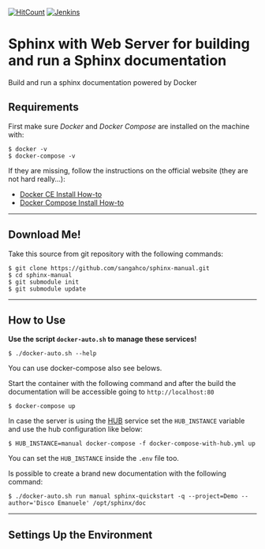 [![HitCount](http://hits.dwyl.io/sangahco/sangahco/sphinx-manual.svg)](http://hits.dwyl.io/sangahco/sangahco/sphinx-manual)
[![Jenkins](https://img.shields.io/jenkins/s/https/dev.builder.sangah.com/job/sphinx-manual.svg?style=flat-square)]()

# Sphinx with Web Server for building and run a Sphinx documentation

Build and run a sphinx documentation powered by Docker

## Requirements

First make sure *Docker* and *Docker Compose* are installed on the machine with:

    $ docker -v
    $ docker-compose -v

If they are missing, follow the instructions on the official website (they are not hard really...):

- [Docker CE Install How-to](https://docs.docker.com/engine/installation/)
- [Docker Compose Install How-to](https://docs.docker.com/compose/install/)

---

## Download Me!

Take this source from git repository with the following commands:

    $ git clone https://github.com/sangahco/sphinx-manual.git
    $ cd sphinx-manual
    $ git submodule init
    $ git submodule update

---

## How to Use

**Use the script `docker-auto.sh` to manage these services!**

    $ ./docker-auto.sh --help

You can use docker-compose also see belows.

Start the container with the following command and after the build the documentation 
will be accessible going to `http://localhost:80`

    $ docker-compose up

In case the server is using the [HUB](https://github.com/sangahco/docker-webapp-hub) 
service set the `HUB_INSTANCE` variable 
and use the hub configuration like below:

    $ HUB_INSTANCE=manual docker-compose -f docker-compose-with-hub.yml up

You can set the `HUB_INSTANCE` inside the `.env` file too.


Is possible to create a brand new documentation with the following command:

    $ ./docker-auto.sh run manual sphinx-quickstart -q --project=Demo --author='Disco Emanuele' /opt/sphinx/doc


---

## Settings Up the Environment
